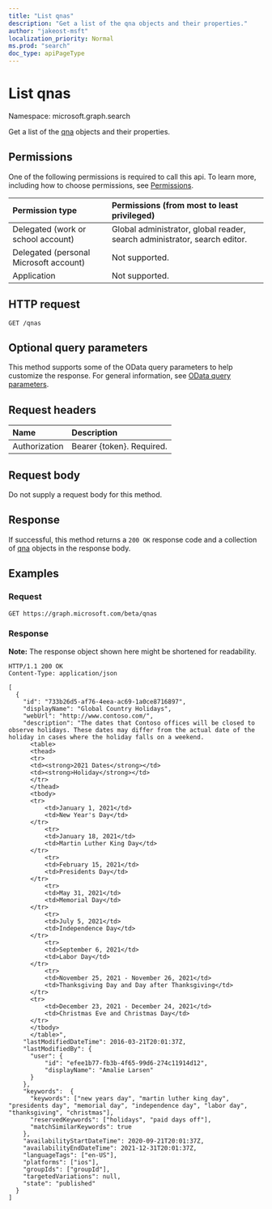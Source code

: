 ```yaml
---
title: "List qnas"
description: "Get a list of the qna objects and their properties."
author: "jakeost-msft"
localization_priority: Normal
ms.prod: "search"
doc_type: apiPageType
---
```


# List qnas
Namespace: microsoft.graph.search

Get a list of the [qna](../resources/qna.md) objects and their properties.

## Permissions
One of the following permissions is required to call this api. To learn more, including how to choose permissions, see [Permissions](/graph/permissions-reference).

|Permission type|Permissions (from most to least privileged)|
|:---|:---|
|Delegated (work or school account)| Global administrator, global reader, search administrator, search editor. |
|Delegated (personal Microsoft account)| Not supported. |
|Application| Not supported. |

## HTTP request

<!-- {
  "blockType": "ignored"
}
-->
``` http
GET /qnas
```

## Optional query parameters
This method supports some of the OData query parameters to help customize the response. For general information, see [OData query parameters](/graph/query-parameters).

## Request headers
|Name|Description|
|:---|:---|
|Authorization|Bearer {token}. Required.|

## Request body
Do not supply a request body for this method.

## Response

If successful, this method returns a `200 OK` response code and a collection of [qna](../resources/qna.md) objects in the response body.

## Examples

### Request
<!-- {
  "blockType": "request",
  "name": "list_qna"
}
-->
``` http
GET https://graph.microsoft.com/beta/qnas
```


### Response
**Note:** The response object shown here might be shortened for readability.
<!-- {
  "blockType": "response",
  "truncated": true,
  "@odata.type": "Collection(microsoft.graph.qna)"
}
-->
``` http
HTTP/1.1 200 OK
Content-Type: application/json

[
  {
    "id": "733b26d5-af76-4eea-ac69-1a0ce8716897",
    "displayName": "Global Country Holidays",
    "webUrl": "http://www.contoso.com/",
    "description": "The dates that Contoso offices will be closed to observe holidays. These dates may differ from the actual date of the holiday in cases where the holiday falls on a wee​kend.
      <table>
      <thead>
      <tr>
      <td><strong>2021 Dates</strong></td>
      <td><strong>Holiday</strong></td>
      </tr>
      </thead>
      <tbody>
      <tr>
          <td>January 1, 2021</td>
          <td>New Year's Day</td>
      </tr>
          <tr>
          <td>January 18, 2021</td>
          <td>Martin Luther King Day</td>
      </tr>
          <tr>
          <td>February 15, 2021</td>
          <td>Presidents Day</td>
      </tr>
          <tr>
          <td>May 31, 2021</td>
          <td>Memorial Day</td>
      </tr>
          <tr>
          <td>July 5, 2021</td>
          <td>Independence Day</td>
      </tr>
          <tr>
          <td>September 6, 2021</td>
          <td>Labor Day</td>
      </tr>
          <tr>
          <td>November 25, 2021 - November 26, 2021</td>
          <td>Thanksgiving Day and Day after Thanksgiving</td>
      </tr>
      <tr>
          <td>December 23, 2021 - December 24, 2021</td>
          <td>Christmas Eve and Christmas Day</td>
      </tr>
      </tbody>
      </table>",
    "lastModifiedDateTime": 2016-03-21T20:01:37Z,
    "lastModifiedBy": {
      "user": {
          "id": "efee1b77-fb3b-4f65-99d6-274c11914d12",
          "displayName": "Amalie Larsen"
      }
    },
    "keywords":  {
      "keywords": ["new years day", "martin luther king day", "presidents day", "memorial day", "independence day", "labor day", "thanksgiving", "christmas"],
      "reservedKeywords": ["holidays", "paid days off"],
      "matchSimilarKeywords": true
    },
    "availabilityStartDateTime": 2020-09-21T20:01:37Z,
    "availabilityEndDateTime": 2021-12-31T20:01:37Z,
    "languageTags": ["en-US"],
    "platforms": ["ios"],
    "groupIds": ["groupId"],
    "targetedVariations": null,
    "state": "published"
  }
]
```

